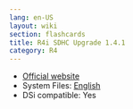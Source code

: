 ```yaml
---
lang: en-US
layout: wiki
section: flashcards
title: R4i SDHC Upgrade 1.4.1
category: R4
---
```


- [Official website](http://www.r4i-sdhc.com/)
- System Files: [English](https://github.com/DS-Homebrew/Flashcard-Firmware-Archive/blob/master/22651-R4i%20V1.27b%20English.zip?raw=true)
- DSi compatible: Yes
